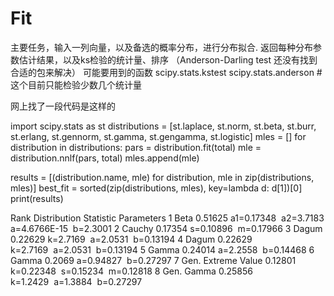 Fit
===

主要任务，输入一列向量，以及备选的概率分布，进行分布拟合.
返回每种分布参数估计结果，以及ks检验的统计量、排序
（Anderson-Darling test 还没有找到合适的包来解决）
可能要用到的函数
	scipy.stats.kstest
	scipy.stats.anderson #这个目前只能检验少数几个统计量


网上找了一段代码是这样的


import scipy.stats as st
distributions = [st.laplace, st.norm, st.beta, st.burr, st.erlang, st.gennorm, st.gamma, st.gengamma, st.logistic]
mles = []
for distribution in distributions:
    pars = distribution.fit(total)
    mle = distribution.nnlf(pars, total)
    mles.append(mle)

results = [(distribution.name, mle) for distribution, mle in zip(distributions, mles)]
best_fit = sorted(zip(distributions, mles), key=lambda d: d[1])[0]
print(results)


Rank	Distribution	Statistic	Parameters
1	Beta	0.51625	a1=0.17348  a2=3.7183 a=4.6766E-15  b=2.3001
2	Cauchy	0.17354	s=0.10896  m=0.17966
3	Dagum	0.22629	k=2.7169  a=2.0531  b=0.13194
4	Dagum	0.22629	k=2.7169  a=2.0531  b=0.13194
5	Gamma	0.24014	a=2.2558  b=0.14468
6	Gamma	0.2069	a=0.94827  b=0.27297
7	Gen. Extreme Value	0.12801	k=0.22348  s=0.15234  m=0.12818
8	Gen. Gamma	0.25856	k=1.2429  a=1.3884  b=0.27297

